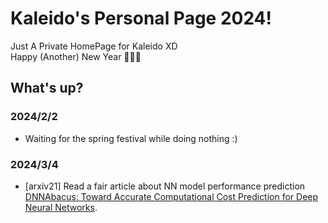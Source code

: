 # Kaleido's Personal Page 2024!  

Just A Private HomePage for Kaleido XD  
Happy (Another) New Year 🥳🥳🥳   

## What's up?  

### 2024/2/2
* Waiting for the spring festival while doing nothing :)  

### 2024/3/4  
* [arxiv21] Read a fair article about NN model performance prediction [DNNAbacus: Toward Accurate Computational Cost Prediction for Deep Neural Networks]().



